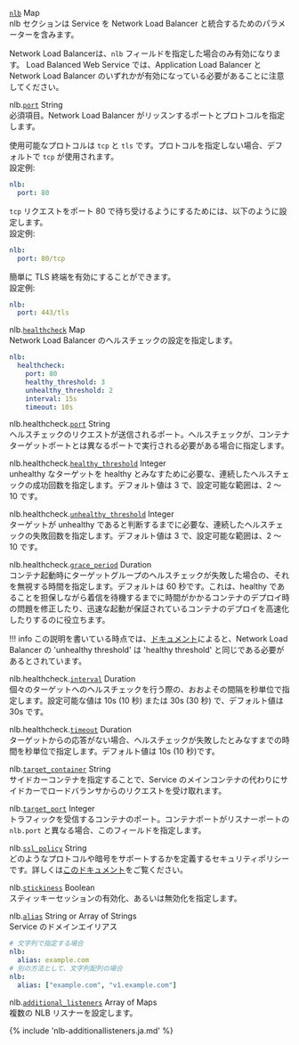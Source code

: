 <div class="separator"></div>

<a id="nlb" href="#nlb" class="field">`nlb`</a> <span class="type">Map</span>  
nlb セクションは Service を Network Load Balancer と統合するためのパラメーターを含みます。

Network Load Balancerは、`nlb` フィールドを指定した場合のみ有効になります。
Load Balanced Web Service では、Application Load Balancer と Network Load Balancer のいずれかが有効になっている必要があることに注意してください。

<span class="parent-field">nlb.</span><a id="nlb-port" href="#nlb-port" class="field">`port`</a> <span class="type">String</span>  
必須項目。Network Load Balancer がリッスンするポートとプロトコルを指定します。

使用可能なプロトコルは `tcp` と `tls` です。プロトコルを指定しない場合、デフォルトで `tcp` が使用されます。  
設定例:
```yaml
nlb:
  port: 80
```
`tcp` リクエストをポート 80 で待ち受けるようにするためには、以下のように設定します。  
設定例:
```yaml
nlb:
  port: 80/tcp
```

簡単に TLS 終端を有効にすることができます。  
設定例:
```yaml
nlb:
  port: 443/tls
```

<span class="parent-field">nlb.</span><a id="nlb-healthcheck" href="#nlb-healthcheck" class="field">`healthcheck`</a> <span class="type">Map</span>  
Network Load Balancer のヘルスチェックの設定を指定します。
```yaml
nlb:
  healthcheck:
    port: 80
    healthy_threshold: 3
    unhealthy_threshold: 2
    interval: 15s
    timeout: 10s
```

<span class="parent-field">nlb.healthcheck.</span><a id="nlb-healthcheck-port" href="#nlb-healthcheck-port" class="field">`port`</a> <span class="type">String</span>  
ヘルスチェックのリクエストが送信されるポート。ヘルスチェックが、コンテナターゲットポートとは異なるポートで実行される必要がある場合に指定します。

<span class="parent-field">nlb.healthcheck.</span><a id="nlb-healthcheck-healthy-threshold" href="#nlb-healthcheck-healthy-threshold" class="field">`healthy_threshold`</a> <span class="type">Integer</span>  
unhealthy なターゲットを healthy とみなすために必要な、連続したヘルスチェックの成功回数を指定します。デフォルト値は 3 で、設定可能な範囲は、2 〜 10 です。

<span class="parent-field">nlb.healthcheck.</span><a id="nlb-healthcheck-unhealthy-threshold" href="#nlb-healthcheck-unhealthy-threshold" class="field">`unhealthy_threshold`</a> <span class="type">Integer</span>  
ターゲットが unhealthy であると判断するまでに必要な、連続したヘルスチェックの失敗回数を指定します。デフォルト値は 3 で、設定可能な範囲は、2 〜 10 です。

<span class="parent-field">nlb.healthcheck.</span><a id="nlb-healthcheck-grace-period" href="#nlb-healthcheck-grace-period" class="field">`grace_period`</a> <span class="type">Duration</span>  
コンテナ起動時にターゲットグループのヘルスチェックが失敗した場合の、それを無視する時間を指定します。デフォルトは 60 秒です。これは、healthy であることを担保しながら着信を待機するまでに時間がかかるコンテナのデプロイ時の問題を修正したり、迅速な起動が保証されているコンテナのデプロイを高速化したりするのに役立ちます。

!!! info
    この説明を書いている時点では、[ドキュメント](https://docs.aws.amazon.com/ja_jp/elasticloadbalancing/latest/network/target-group-health-checks.html)によると、Network Load Balancer の 'unhealthy threshold' は 'healthy threshold' と同じである必要があるとされています。

<span class="parent-field">nlb.healthcheck.</span><a id="nlb-healthcheck-interval" href="#nlb-healthcheck-interval" class="field">`interval`</a> <span class="type">Duration</span>  
個々のターゲットへのヘルスチェックを行う際の、おおよその間隔を秒単位で指定します。設定可能な値は 10s (10 秒) または 30s (30 秒) で、デフォルト値は 30s です。

<span class="parent-field">nlb.healthcheck.</span><a id="nlb-healthcheck-timeout" href="#nlb-healthcheck-timeout" class="field">`timeout`</a> <span class="type">Duration</span>  
ターゲットからの応答がない場合、ヘルスチェックが失敗したとみなすまでの時間を秒単位で指定します。デフォルト値は 10s (10 秒)です。

<span class="parent-field">nlb.</span><a id="nlb-target-container" href="#nlb-target-container" class="field">`target_container`</a> <span class="type">String</span>  
サイドカーコンテナを指定することで、Service のメインコンテナの代わりにサイドカーでロードバランサからのリクエストを受け取れます。

<span class="parent-field">nlb.</span><a id="nlb-target-port" href="#nlb-target-port" class="field">`target_port`</a> <span class="type">Integer</span>  
トラフィックを受信するコンテナのポート。コンテナポートがリスナーポートの `nlb.port` と異なる場合、このフィールドを指定します。

<span class="parent-field">nlb.</span><a id="nlb-ssl-policy" href="#nlb-ssl-policy" class="field">`ssl_policy`</a> <span class="type">String</span>  
どのようなプロトコルや暗号をサポートするかを定義するセキュリティポリシーです。詳しくは[このドキュメント](https://docs.aws.amazon.com/ja_jp/elasticloadbalancing/latest/network/create-tls-listener.html#describe-ssl-policies)をご覧ください。

<span class="parent-field">nlb.</span><a id="nlb-stickiness" href="#nlb-stickiness" class="field">`stickiness`</a> <span class="type">Boolean</span>  
スティッキーセッションの有効化、あるいは無効化を指定します。

<span class="parent-field">nlb.</span><a id="nlb-alias" href="#nlb-alias" class="field">`alias`</a> <span class="type">String or Array of Strings</span>  
Service のドメインエイリアス
```yaml
# 文字列で指定する場合
nlb:
  alias: example.com
# 別の方法として、文字列配列の場合
nlb:
  alias: ["example.com", "v1.example.com"]
```
<span class="parent-field">nlb.</span><a id="nlb-additional-listeners" href="#nlb-additional-listeners" class="field">`additional_listeners`</a> <span class="type">Array of Maps</span>  
複数の NLB リスナーを設定します。

{% include 'nlb-additionallisteners.ja.md' %}